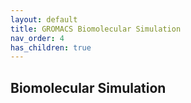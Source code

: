 ```yaml
---
layout: default
title: GROMACS Biomolecular Simulation
nav_order: 4
has_children: true
---
```


## Biomolecular Simulation

